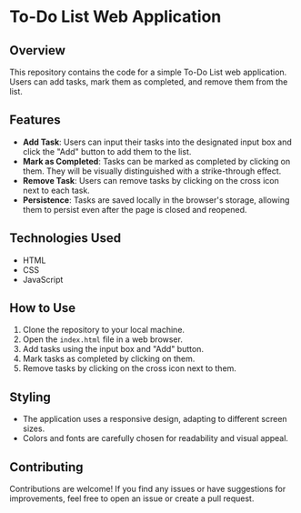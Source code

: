 # To-Do List Web Application

## Overview

This repository contains the code for a simple To-Do List web application. Users can add tasks, mark them as completed, and remove them from the list.

## Features

- **Add Task**: Users can input their tasks into the designated input box and click the "Add" button to add them to the list.
- **Mark as Completed**: Tasks can be marked as completed by clicking on them. They will be visually distinguished with a strike-through effect.
- **Remove Task**: Users can remove tasks by clicking on the cross icon next to each task.
- **Persistence**: Tasks are saved locally in the browser's storage, allowing them to persist even after the page is closed and reopened.

## Technologies Used

- HTML
- CSS
- JavaScript


## How to Use

1. Clone the repository to your local machine.
2. Open the `index.html` file in a web browser.
3. Add tasks using the input box and "Add" button.
4. Mark tasks as completed by clicking on them.
5. Remove tasks by clicking on the cross icon next to them.

## Styling

- The application uses a responsive design, adapting to different screen sizes.
- Colors and fonts are carefully chosen for readability and visual appeal.

## Contributing

Contributions are welcome! If you find any issues or have suggestions for improvements, feel free to open an issue or create a pull request.

